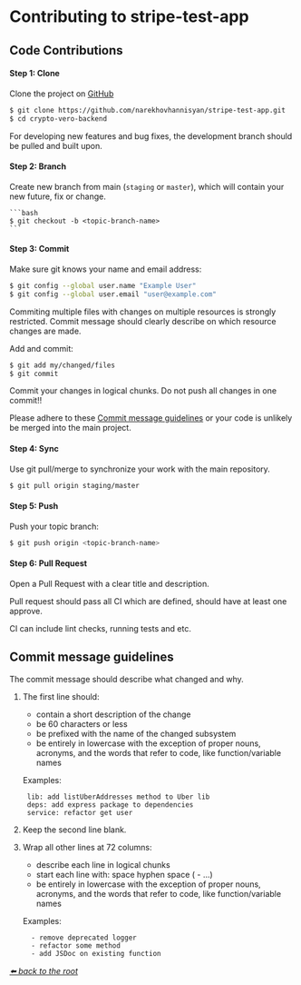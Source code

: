# Contributing to stripe-test-app

## Code Contributions

#### Step 1: Clone

Clone the project on [GitHub](https://github.com/narekhovhannisyan/stripe-test-app.git)
   
   ```bash
   $ git clone https://github.com/narekhovhannisyan/stripe-test-app.git
   $ cd crypto-vero-backend
   ```
   
For developing new features and bug fixes, the development branch should be pulled and built upon.

#### Step 2: Branch

Create new branch from main (`staging` or `master`), which will contain your new future, fix or change. 

    ```bash
    $ git checkout -b <topic-branch-name>
    ```

#### Step 3: Commit

Make sure git knows your name and email address:

   ```bash
   $ git config --global user.name "Example User"
   $ git config --global user.email "user@example.com"
   ```

Commiting multiple files with changes on multiple resources is strongly restricted.
Commit message should clearly describe on which resource changes are made.

Add and commit:

   ```bash
   $ git add my/changed/files
   $ git commit
   ```  
    
Commit your changes in logical chunks. Do not push all changes in one commit!! 

Please adhere to these [Commit message guidelines](#commit-message-guidelines)
   or your code is unlikely be merged into the main project.

#### Step 4: Sync

Use git pull/merge to synchronize your work with the main repository.

   ```bash
   $ git pull origin staging/master
   ```
   
#### Step 5: Push

Push your topic branch:

   ```bash
   $ git push origin <topic-branch-name>
   ```

#### Step 6: Pull Request

Open a Pull Request with a clear title and description.

Pull request should pass all CI which are defined, should have at least one approve.

CI can include lint checks, running tests and etc.

## Commit message guidelines

The commit message should describe what changed and why.

   1. The first line should:
       * contain a short description of the change
       * be 60 characters or less
       * be prefixed with the name of the changed subsystem
       * be entirely in lowercase with the exception of proper nouns, acronyms, and the words that refer to code,
         like function/variable names
        
       Examples:
       
       ```
        lib: add listUberAddresses method to Uber lib
        deps: add express package to dependencies
        service: refactor get user
       ```
   2. Keep the second line blank. 
          
   3. Wrap all other lines at 72 columns:
      * describe each line in logical chunks
      * start each line with: space hyphen space ( - ...)
      * be entirely in lowercase with the exception of proper nouns, acronyms, and the words that refer to code,
        like function/variable names
      
      Examples:
      
      ```    
        - remove deprecated logger
        - refactor some method
        - add JSDoc on existing function
      ```

*[⬅️ back to the root](/README.md#stripe-test-app)*
